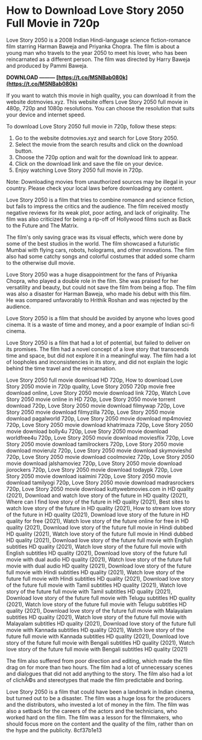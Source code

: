 # How to Download Love Story 2050 Full Movie in 720p
 
Love Story 2050 is a 2008 Indian Hindi-language science fiction-romance film starring Harman Baweja and Priyanka Chopra. The film is about a young man who travels to the year 2050 to meet his lover, who has been reincarnated as a different person. The film was directed by Harry Baweja and produced by Pammi Baweja.
 
**DOWNLOAD ——— [https://t.co/MSNBab080k](https://t.co/MSNBab080k)**


 
If you want to watch this movie in high quality, you can download it from the website dotmovies.xyz. This website offers Love Story 2050 full movie in 480p, 720p and 1080p resolutions. You can choose the resolution that suits your device and internet speed.
 
To download Love Story 2050 full movie in 720p, follow these steps:
 
1. Go to the website dotmovies.xyz and search for Love Story 2050.
2. Select the movie from the search results and click on the download button.
3. Choose the 720p option and wait for the download link to appear.
4. Click on the download link and save the file on your device.
5. Enjoy watching Love Story 2050 full movie in 720p.

Note: Downloading movies from unauthorized sources may be illegal in your country. Please check your local laws before downloading any content.

Love Story 2050 is a film that tries to combine romance and science fiction, but fails to impress the critics and the audience. The film received mostly negative reviews for its weak plot, poor acting, and lack of originality. The film was also criticized for being a rip-off of Hollywood films such as Back to the Future and The Matrix.
 
The film's only saving grace was its visual effects, which were done by some of the best studios in the world. The film showcased a futuristic Mumbai with flying cars, robots, holograms, and other innovations. The film also had some catchy songs and colorful costumes that added some charm to the otherwise dull movie.
 
Love Story 2050 was a huge disappointment for the fans of Priyanka Chopra, who played a double role in the film. She was praised for her versatility and beauty, but could not save the film from being a flop. The film was also a disaster for Harman Baweja, who made his debut with this film. He was compared unfavorably to Hrithik Roshan and was rejected by the audience.
 
Love Story 2050 is a film that should be avoided by anyone who loves good cinema. It is a waste of time and money, and a poor example of Indian sci-fi cinema.

Love Story 2050 is a film that had a lot of potential, but failed to deliver on its promises. The film had a novel concept of a love story that transcends time and space, but did not explore it in a meaningful way. The film had a lot of loopholes and inconsistencies in its story, and did not explain the logic behind the time travel and the reincarnation.
 
Love Story 2050 full movie download HD 720p,  How to download Love Story 2050 movie in 720p quality,  Love Story 2050 720p movie free download online,  Love Story 2050 movie download link 720p,  Watch Love Story 2050 movie online in HD 720p,  Love Story 2050 movie torrent download 720p,  Love Story 2050 movie download filmywap 720p,  Love Story 2050 movie download filmyzilla 720p,  Love Story 2050 movie download pagalworld 720p,  Love Story 2050 movie download mp4moviez 720p,  Love Story 2050 movie download khatrimaza 720p,  Love Story 2050 movie download bolly4u 720p,  Love Story 2050 movie download worldfree4u 720p,  Love Story 2050 movie download moviesflix 720p,  Love Story 2050 movie download tamilrockers 720p,  Love Story 2050 movie download movierulz 720p,  Love Story 2050 movie download skymovieshd 720p,  Love Story 2050 movie download coolmoviez 720p,  Love Story 2050 movie download jalshamoviez 720p,  Love Story 2050 movie download jiorockers 720p,  Love Story 2050 movie download todaypk 720p,  Love Story 2050 movie download isaimini 720p,  Love Story 2050 movie download tamilyogi 720p,  Love Story 2050 movie download madrasrockers 720p,  Love Story 2050 movie download kuttywebmovies.com in HD quality (2021),  Download and watch love story of the future in HD quality (2021),  Where can I find love story of the future in HD quality (2021),  Best sites to watch love story of the future in HD quality (2021),  How to stream love story of the future in HD quality (2021),  Download love story of the future in HD quality for free (2021),  Watch love story of the future online for free in HD quality (2021),  Download love story of the future full movie in Hindi dubbed HD quality (2021),  Watch love story of the future full movie in Hindi dubbed HD quality (2021),  Download love story of the future full movie with English subtitles HD quality (2021),  Watch love story of the future full movie with English subtitles HD quality (2021),  Download love story of the future full movie with dual audio HD quality (2021),  Watch love story of the future full movie with dual audio HD quality (2021),  Download love story of the future full movie with Hindi subtitles HD quality (2021),  Watch love story of the future full movie with Hindi subtitles HD quality (2021),  Download love story of the future full movie with Tamil subtitles HD quality (2021),  Watch love story of the future full movie with Tamil subtitles HD quality (2021),  Download love story of the future full movie with Telugu subtitles HD quality (2021),  Watch love story of the future full movie with Telugu subtitles HD quality (2021),  Download love story of the future full movie with Malayalam subtitles HD quality (2021),  Watch love story of the future full movie with Malayalam subtitles HD quality (2021),  Download love story of the future full movie with Kannada subtitles HD quality (2021),  Watch love story of the future full movie with Kannada subtitles HD quality (2021),  Download love story of the future full movie with Bengali subtitles HD quality (2021),  Watch love story of the future full movie with Bengali subtitles HD quality (2021)
 
The film also suffered from poor direction and editing, which made the film drag on for more than two hours. The film had a lot of unnecessary scenes and dialogues that did not add anything to the story. The film also had a lot of clichÃ©s and stereotypes that made the film predictable and boring.
 
Love Story 2050 is a film that could have been a landmark in Indian cinema, but turned out to be a disaster. The film was a huge loss for the producers and the distributors, who invested a lot of money in the film. The film was also a setback for the careers of the actors and the technicians, who worked hard on the film. The film was a lesson for the filmmakers, who should focus more on the content and the quality of the film, rather than on the hype and the publicity.
 8cf37b1e13
 
